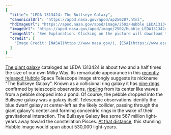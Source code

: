 ```yaml
---
{
  "title": "LEDA 1313424: The Bullseye Galaxy",
  "canonicalUrl": "https://apod.nasa.gov/apod/ap250207.html",
  "hdImageUrl": "https://apod.nasa.gov/apod/image/2502/Hubble_LEDA1313424_STScI-01.jpg",
  "imageUrl": "https://apod.nasa.gov/apod/image/2502/Hubble_LEDA1313424_STScI-01_1024.jpg",
  "imageAlt": "See Explanation. Clicking on the picture will download the highest resolution version available.",
  "credit": [
    "Image Credit: [NASA](https://www.nasa.gov/), [ESA](https://www.esa.int/), Imad Pasha (Yale), Pieter van Dokkum (Yale)"
  ]
}
---
```


[The giant galaxy](https://iopscience.iop.org/article/10.3847/2041-8213/ad9f5c) cataloged as LEDA 1313424 is about two and a half times the size of our own Milky Way. Its remarkable appearance in this [recently released Hubble](https://hubblesite.org/contents/news-releases/2025/news-2025-006) Space Telescope image strongly suggests its nickname "The Bullseye Galaxy". Known as a collisional ring galaxy it has [nine rings](https://hubblesite.org/contents/media/images/2025/006/01JH3M8FV7QTE0NTS9YEP6722W) confirmed by telescopic observations, [rippling](https://apod.nasa.gov/apod/ap220824.html) from its center like waves from a pebble dropped into a pond. Of course, the pebble dropped into the Bullseye galaxy was a galaxy itself. Telescopic observations identify the blue dwarf galaxy at center-left as the likely collider, passing through the giant galaxy's center and forming concentric rings in the wake of their gravitational interaction. The Bullseye Galaxy lies some 567 million light-years away toward the constellation Pisces. [At that distance](https://hubblesite.org/contents/media/images/2025/006/01JJADPV8HK2BGG1T12HDSVKT5), this stunning Hubble image would span about 530,000 light-years.
